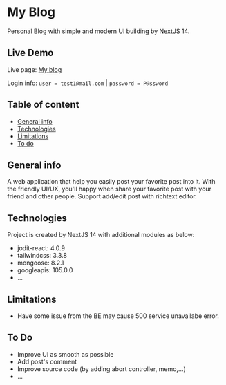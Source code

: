 # My Blog
Personal Blog with simple and modern UI building by NextJS 14.

## Live Demo
Live page: [My blog](https://nezumi-blog.vercel.app/)

Login info: `user = test1@mail.com` | `password = P@ssword`

## Table of content
* [General info](#general-info)
* [Technologies](#technologies)
* [Limitations](#limitations)
* [To do](#to-do)

## General info
A web application that help you easily post your favorite post into it. With the friendly UI/UX, you'll happy when share your favorite post with your friend and other people.
Support add/edit post with richtext editor.

## Technologies
Project is created by NextJS 14 with additional modules as below:
* jodit-react: 4.0.9
* tailwindcss: 3.3.8
* mongoose: 8.2.1
* googleapis: 105.0.0
* ...

## Limitations
* Have some issue from the BE may cause 500 service unavailabe error.

## To Do
* Improve UI as smooth as possible
* Add post's comment
* Improve source code (by adding abort controller, memo,...)
* ...

